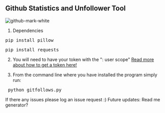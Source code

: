 ## Github Statistics and Unfollower Tool
![github-mark-white](https://github.com/Chardelyce/Gitunfollow/assets/63970461/1c878c69-0eb0-4342-bf41-89cc04002fd2)



1. Dependencies  
<pre>pip install pillow</pre> 
<pre>pip install requests</pre>

2. You will need to have your token with the  ": user scope"  [Read more about how to get a token here!](https://docs.github.com/en/authentication/keeping-your-account-and-data-secure/managing-your-personal-access-tokens "Read more about how to get a token here!")

3. From the command line where you have installed the program simply run: 

<pre> python gitfollows.py</pre>

If there any issues please log an issue request :) 
Future updates:  Read me generator? 
